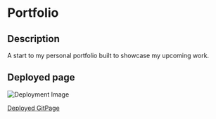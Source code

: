 # Portfolio
## Description
A start to my personal portfolio built to showcase my upcoming work.

## Deployed page
![Deployment Image](Assets/images/pagescreenshot.png)

[Deployed GitPage](https://damek-h.github.io/Portfolio/)
